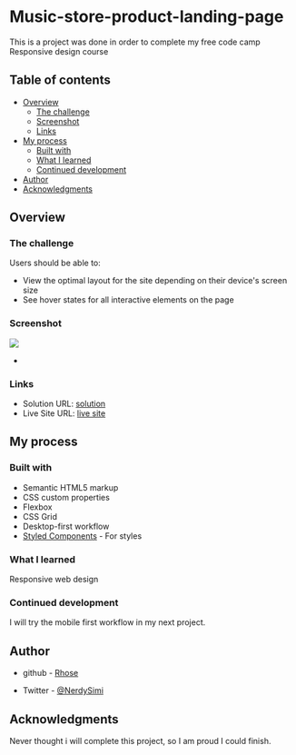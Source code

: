 # Music-store-product-landing-page


This is a project was done in order to complete my free code camp Responsive design course 

## Table of contents

- [Overview](#overview)
  - [The challenge](#the-challenge)
  - [Screenshot](#screenshot)
  - [Links](#links)
- [My process](#my-process)
  - [Built with](#built-with)
  - [What I learned](#what-i-learned)
  - [Continued development](#continued-development)
- [Author](#author)
- [Acknowledgments](#acknowledgments)



## Overview

### The challenge

Users should be able to:

- View the optimal layout for the site depending on their device's screen size
- See hover states for all interactive elements on the page

### Screenshot

![](./screenshot.jpg)

*

### Links

- Solution URL: [solution](https://github.com/rh0se/Music-store-product-landing-page)
- Live Site URL: [live site](https://rh0se.github.io/Music-store-product-landing-page/)

## My process

### Built with

- Semantic HTML5 markup
- CSS custom properties
- Flexbox
- CSS Grid
- Desktop-first workflow
- [Styled Components](https://styled-components.com/) - For styles




### What I learned
  Responsive web design 



### Continued development
 I will try the mobile first workflow in my next project.



## Author

- github - [Rhose](https://github.com/rh0se)

- Twitter - [@NerdySimi](https://www.twitter.com/NerdySimi)

## Acknowledgments
Never thought i will complete this project, so I am proud I could finish.

